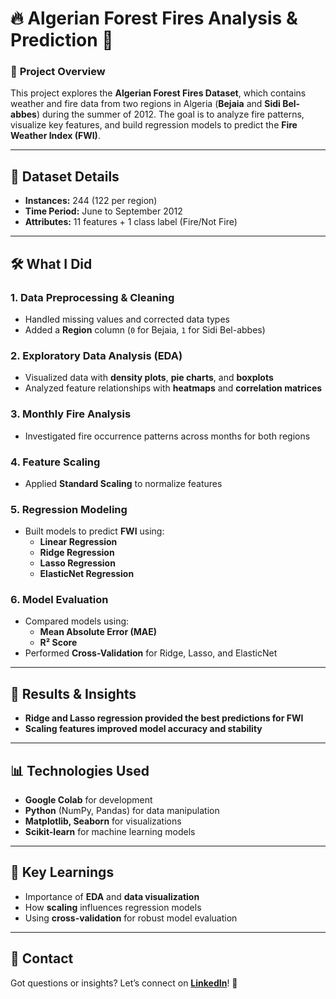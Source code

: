 # 🔥 Algerian Forest Fires Analysis & Prediction 🌲

### 📘 **Project Overview**
This project explores the **Algerian Forest Fires Dataset**, which contains weather and fire data from two regions in Algeria (**Bejaia** and **Sidi Bel-abbes**) during the summer of 2012. The goal is to analyze fire patterns, visualize key features, and build regression models to predict the **Fire Weather Index (FWI)**.

---

## 📂 **Dataset Details**
- **Instances:** 244 (122 per region)
- **Time Period:** June to September 2012
- **Attributes:** 11 features + 1 class label (Fire/Not Fire)

---

## 🛠️ **What I Did**

### 1. **Data Preprocessing & Cleaning**
- Handled missing values and corrected data types
- Added a **Region** column (`0` for Bejaia, `1` for Sidi Bel-abbes)

### 2. **Exploratory Data Analysis (EDA)**
- Visualized data with **density plots**, **pie charts**, and **boxplots**
- Analyzed feature relationships with **heatmaps** and **correlation matrices**

### 3. **Monthly Fire Analysis**
- Investigated fire occurrence patterns across months for both regions

### 4. **Feature Scaling**
- Applied **Standard Scaling** to normalize features

### 5. **Regression Modeling**
- Built models to predict **FWI** using:
  - **Linear Regression**
  - **Ridge Regression**
  - **Lasso Regression**
  - **ElasticNet Regression**

### 6. **Model Evaluation**
- Compared models using:
  - **Mean Absolute Error (MAE)**
  - **R² Score**
- Performed **Cross-Validation** for Ridge, Lasso, and ElasticNet

---

## 🚀 **Results & Insights**
- **Ridge and Lasso regression provided the best predictions for FWI**
- **Scaling features improved model accuracy and stability**

---

## 📊 **Technologies Used**
- **Google Colab** for development
- **Python** (NumPy, Pandas) for data manipulation
- **Matplotlib, Seaborn** for visualizations
- **Scikit-learn** for machine learning models

---

## 🧠 **Key Learnings**
- Importance of **EDA** and **data visualization**
- How **scaling** influences regression models
- Using **cross-validation** for robust model evaluation

---

## 📩 **Contact**
Got questions or insights? Let’s connect on **[LinkedIn](https://www.linkedin.com/in/hemin-shah-72302a226/)**! 🚀

